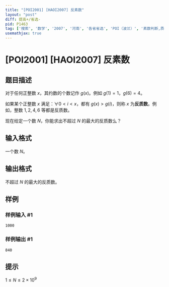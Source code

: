 ```yaml
---
title: "[POI2001] [HAOI2007] 反素数"
layout: "post"
diff: 提高+/省选-
pid: P1463
tag: ['搜索', '数学', '2007', '河南', '各省省选', 'POI（波兰）', '素数判断,质数,筛法']
usemathjax: true
---
```


# [POI2001] [HAOI2007] 反素数
## 题目描述

对于任何正整数 $x$，其约数的个数记作 $g(x)$。例如 $g(1)=1$，$g(6)=4$。

如果某个正整数 $x$ 满足：$\forall 0 \lt i \lt x$，都有 $g(x) \gt g(i)$，则称 $x$ 为**反质数**。例如，整数 $1,2,4,6$ 等都是反质数。

现在给定一个数 $N$，你能求出不超过 $N$ 的最大的反质数么？

## 输入格式

一个数 $N$。

## 输出格式

不超过 $N$ 的最大的反质数。

## 样例

### 样例输入 #1
```
1000
```
### 样例输出 #1
```
840
```
## 提示

$1 \leq N \leq 2 \times 10^9$
